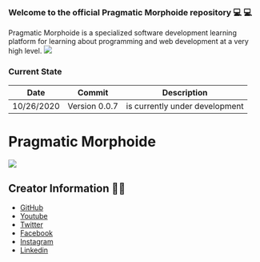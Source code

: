 ### Welcome to the official Pragmatic Morphoide repository 💻 💻 

Pragmatic Morphoide is a specialized software development learning platform for learning about programming and web development at a very high level.
![](https://raw.githubusercontent.com/Zelechos/PragmaticMorphoide/master/src/Imagenes/ScreenPrag.png)
### Current State 
|  Date | Commit  | Description |
| ------------- | ------------- | ------------- |
| 10/26/2020  | Version 0.0.7  | is currently under development |


# Pragmatic Morphoide
![](https://raw.githubusercontent.com/Zelechos/PragmaticMorphoide/master/src/Imagenes/LoginLogo.png)

## Creator Information 👨‍💻
- [GitHub](https://github.com/Zelechos "GitHub")
- [Youtube](https://www.youtube.com/channel/UCQ1D3FO4ICg6SVivOTwIe4w?view_as=subscriber "Youtube")
- [Twitter](https://twitter.com/CoderPragmatic "Twitter")
- [Facebook](https://www.facebook.com/PragmaticCodersGroup "Facebook")
- [Instagram](https://www.instagram.com/zelechos/ "Instagram")
- [Linkedin](https://www.linkedin.com/in/alex-tumiri-huanca-6462851b0/ "Linkedin")

